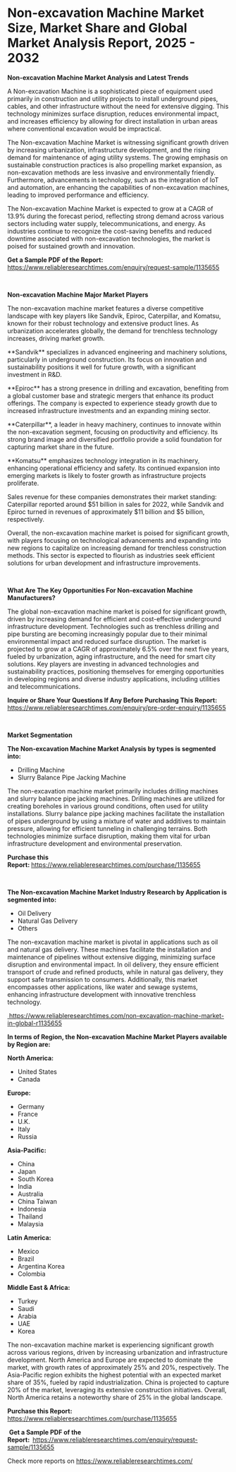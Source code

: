 <p><h1>Non-excavation Machine Market Size, Market Share and Global Market Analysis Report, 2025 - 2032</h1></p><p><strong>Non-excavation Machine Market Analysis and Latest Trends</strong></p>
<p><p>A Non-excavation Machine is a sophisticated piece of equipment used primarily in construction and utility projects to install underground pipes, cables, and other infrastructure without the need for extensive digging. This technology minimizes surface disruption, reduces environmental impact, and increases efficiency by allowing for direct installation in urban areas where conventional excavation would be impractical.</p><p>The Non-excavation Machine Market is witnessing significant growth driven by increasing urbanization, infrastructure development, and the rising demand for maintenance of aging utility systems. The growing emphasis on sustainable construction practices is also propelling market expansion, as non-excavation methods are less invasive and environmentally friendly. Furthermore, advancements in technology, such as the integration of IoT and automation, are enhancing the capabilities of non-excavation machines, leading to improved performance and efficiency.</p><p>The Non-excavation Machine Market is expected to grow at a CAGR of 13.9% during the forecast period, reflecting strong demand across various sectors including water supply, telecommunications, and energy. As industries continue to recognize the cost-saving benefits and reduced downtime associated with non-excavation technologies, the market is poised for sustained growth and innovation.</p></p>
<p><strong>Get a Sample PDF of the Report:&nbsp;</strong> <a href="https://www.reliableresearchtimes.com/enquiry/request-sample/1135655?utm_campaign=3187&utm_medium=2&utm_source=Github&utm_content=ia&utm_term=25032025&utm_id=non-excavation-machine">https://www.reliableresearchtimes.com/enquiry/request-sample/1135655</a></p>
<p>&nbsp;</p>
<p><strong>Non-excavation Machine Major Market Players</strong></p>
<p><p>The non-excavation machine market features a diverse competitive landscape with key players like Sandvik, Epiroc, Caterpillar, and Komatsu, known for their robust technology and extensive product lines. As urbanization accelerates globally, the demand for trenchless technology increases, driving market growth.</p><p>**Sandvik** specializes in advanced engineering and machinery solutions, particularly in underground construction. Its focus on innovation and sustainability positions it well for future growth, with a significant investment in R&D.</p><p>**Epiroc** has a strong presence in drilling and excavation, benefiting from a global customer base and strategic mergers that enhance its product offerings. The company is expected to experience steady growth due to increased infrastructure investments and an expanding mining sector.</p><p>**Caterpillar**, a leader in heavy machinery, continues to innovate within the non-excavation segment, focusing on productivity and efficiency. Its strong brand image and diversified portfolio provide a solid foundation for capturing market share in the future.</p><p>**Komatsu** emphasizes technology integration in its machinery, enhancing operational efficiency and safety. Its continued expansion into emerging markets is likely to foster growth as infrastructure projects proliferate.</p><p>Sales revenue for these companies demonstrates their market standing: Caterpillar reported around $51 billion in sales for 2022, while Sandvik and Epiroc turned in revenues of approximately $11 billion and $5 billion, respectively. </p><p>Overall, the non-excavation machine market is poised for significant growth, with players focusing on technological advancements and expanding into new regions to capitalize on increasing demand for trenchless construction methods. This sector is expected to flourish as industries seek efficient solutions for urban development and infrastructure improvements.</p></p>
<p>&nbsp;</p>
<p><strong>What Are The Key Opportunities For Non-excavation Machine Manufacturers?</strong></p>
<p><p>The global non-excavation machine market is poised for significant growth, driven by increasing demand for efficient and cost-effective underground infrastructure development. Technologies such as trenchless drilling and pipe bursting are becoming increasingly popular due to their minimal environmental impact and reduced surface disruption. The market is projected to grow at a CAGR of approximately 6.5% over the next five years, fueled by urbanization, aging infrastructure, and the need for smart city solutions. Key players are investing in advanced technologies and sustainability practices, positioning themselves for emerging opportunities in developing regions and diverse industry applications, including utilities and telecommunications.</p></p>
<p><strong>Inquire or Share Your Questions If Any Before Purchasing This Report:</strong> <a href="https://www.reliableresearchtimes.com/enquiry/pre-order-enquiry/1135655?utm_campaign=3187&utm_medium=2&utm_source=Github&utm_content=ia&utm_term=25032025&utm_id=non-excavation-machine">https://www.reliableresearchtimes.com/enquiry/pre-order-enquiry/1135655</a></p>
<p>&nbsp;</p>
<p><strong>Market Segmentation</strong></p>
<p><strong>The Non-excavation Machine Market Analysis by types is segmented into:</strong></p>
<p><ul><li>Drilling Machine</li><li>Slurry Balance Pipe Jacking Machine</li></ul></p>
<p><p>The non-excavation machine market primarily includes drilling machines and slurry balance pipe jacking machines. Drilling machines are utilized for creating boreholes in various ground conditions, often used for utility installations. Slurry balance pipe jacking machines facilitate the installation of pipes underground by using a mixture of water and additives to maintain pressure, allowing for efficient tunneling in challenging terrains. Both technologies minimize surface disruption, making them vital for urban infrastructure development and environmental preservation.</p></p>
<p><strong>Purchase this Report:&nbsp;</strong><a href="https://www.reliableresearchtimes.com/purchase/1135655?utm_campaign=3187&utm_medium=2&utm_source=Github&utm_content=ia&utm_term=25032025&utm_id=non-excavation-machine">https://www.reliableresearchtimes.com/purchase/1135655</a></p>
<p>&nbsp;</p>
<p><strong>The Non-excavation Machine Market Industry Research by Application is segmented into:</strong></p>
<p><ul><li>Oil Delivery</li><li>Natural Gas Delivery</li><li>Others</li></ul></p>
<p><p>The non-excavation machine market is pivotal in applications such as oil and natural gas delivery. These machines facilitate the installation and maintenance of pipelines without extensive digging, minimizing surface disruption and environmental impact. In oil delivery, they ensure efficient transport of crude and refined products, while in natural gas delivery, they support safe transmission to consumers. Additionally, this market encompasses other applications, like water and sewage systems, enhancing infrastructure development with innovative trenchless technology.</p></p>
<p><a href="https://www.reliableresearchtimes.com/non-excavation-machine-market-in-global-r1135655?utm_campaign=3187&utm_medium=2&utm_source=Github&utm_content=ia&utm_term=25032025&utm_id=non-excavation-machine">&nbsp;https://www.reliableresearchtimes.com/non-excavation-machine-market-in-global-r1135655</a></p>
<p><strong>In terms of Region, the Non-excavation Machine Market Players available by Region are:</strong></p>
<p>
    <p> <strong> North America: </strong>
        <ul>
            <li>United States</li>
            <li>Canada</li>
        </ul>
        </p> 
    <p> <strong> Europe: </strong>
        <ul>
            <li>Germany</li>
            <li>France</li>
            <li>U.K.</li>
            <li>Italy</li>
            <li>Russia</li>
        </ul>
        </p> 
    <p> <strong> Asia-Pacific: </strong>
        <ul>
            <li>China</li>
            <li>Japan</li>
            <li>South Korea</li>
            <li>India</li>
            <li>Australia</li>
            <li>China Taiwan</li>
            <li>Indonesia</li>
            <li>Thailand</li>
            <li>Malaysia</li>
        </ul>
        </p> 
    <p> <strong> Latin America: </strong>
        <ul>
            <li>Mexico</li>
            <li>Brazil</li>
            <li>Argentina Korea</li>
            <li>Colombia</li>
        </ul>
        </p> 
    <p> <strong> Middle East & Africa: </strong>
        <ul>
            <li>Turkey</li>
            <li>Saudi</li>
            <li>Arabia</li>
            <li>UAE</li>
            <li>Korea</li>
        </ul>
    </p>
    </p>
<p><p>The non-excavation machine market is experiencing significant growth across various regions, driven by increasing urbanization and infrastructure development. North America and Europe are expected to dominate the market, with growth rates of approximately 25% and 20%, respectively. The Asia-Pacific region exhibits the highest potential with an expected market share of 35%, fueled by rapid industrialization. China is projected to capture 20% of the market, leveraging its extensive construction initiatives. Overall, North America retains a noteworthy share of 25% in the global landscape.</p></p>
<p><strong>Purchase this Report: </strong><a href="https://www.reliableresearchtimes.com/purchase/1135655?utm_campaign=3187&utm_medium=2&utm_source=Github&utm_content=ia&utm_term=25032025&utm_id=non-excavation-machine">https://www.reliableresearchtimes.com/purchase/1135655</a></p>
<p>&nbsp;<strong>Get a Sample PDF of the Report:&nbsp;&nbsp;</strong><a href="https://www.reliableresearchtimes.com/enquiry/request-sample/1135655?utm_campaign=3187&utm_medium=2&utm_source=Github&utm_content=ia&utm_term=25032025&utm_id=non-excavation-machine">https://www.reliableresearchtimes.com/enquiry/request-sample/1135655</a></p>
<p><strong></strong></p>
<p>Check more reports on <a href="https://www.reliableresearchtimes.com/?utm_campaign=3187&utm_medium=2&utm_source=Github&utm_content=ia&utm_term=25032025&utm_id=non-excavation-machine">https://www.reliableresearchtimes.com/</a></p>